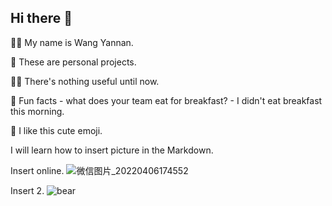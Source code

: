 ## Hi there 👋

🙋‍♀️ My name is Wang Yannan.

🌈 These are personal projects.

👩‍💻 There's nothing useful until now. 

🍿 Fun facts - what does your team eat for breakfast? - I didn't eat breakfast this morning.

🧙 I like this cute emoji.

I will learn how to insert picture in the Markdown.

Insert online.
![微信图片_20220406174552](https://user-images.githubusercontent.com/66931099/162564050-df4ff603-8b39-42a0-bc13-cf60f9de92b5.jpg)

Insert 2.
![bear](assets/bear.jpg)